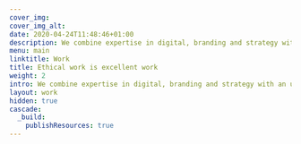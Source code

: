 ```yaml
---
cover_img: 
cover_img_alt: 
date: 2020-04-24T11:48:46+01:00
description: We combine expertise in digital, branding and strategy with an unwavering commitment to social change.
menu: main
linktitle: Work
title: Ethical work is excellent work
weight: 2
intro: We combine expertise in digital, branding and strategy with an unwavering commitment to social change.
layout: work
hidden: true
cascade:
  _build:
    publishResources: true
---
```

